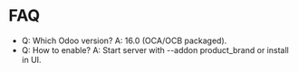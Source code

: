 # FAQ

- Q: Which Odoo version? A: 16.0 (OCA/OCB packaged).
- Q: How to enable? A: Start server with --addon product_brand or install in UI.
